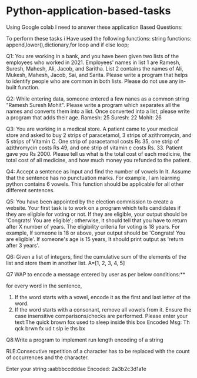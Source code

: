 # Python-application-based-tasks
Using Google colab I need to answer these application Based Questions:

To perform these tasks i Have used the following functions: string functions: append,lower(),dictionary,for loop and if else loop;

Q1: You are working in a bank, and you have been given two lists of the employees who worked in 2021. Employees' names in list 1 are Ramesh, Suresh, Mahesh, Ali, Jacob, and Saritha. List 2 contains the names of Ali, Mukesh, Mahesh, Jacob, Sai, and Sarita. Please write a program that helps to identify people who are common in both lists. 
Please do not use any in-built function.

Q2: While entering data, someone entered a few nanes as a common string "Ramesh Suresh Mohit". Please write a program which separates all the names and converts them into a list. Once converted into a list, please write a program that adds their age.
Ramesh: 25
Suresh: 22
Mohit: 26

Q3: You are working in a medical store. A patient came to your medical store and asked to buy 2 strips of paracetamol, 3 strips of azithromycin, and 5 strips of Vitamin C. One strip of paracetamol costs Rs 35, one strip of azithromycin costs Rs 49, and one strip of vitamin c costs Rs. 33. Patient gave you Rs 2000.
Please tell us what is the total cost of each medicine, the total cost of all medicine, and how much money you refunded to the patient.

Q4: Accept a sentence as Input and find the number of vowels In It. Assume that the sentence has no punctuation marks. For example, I am learning python contains 6 vowels. This function should be applicable for 
all other different sentences.

Q5: You have been appointed by the election commission to create a website. Your first task is to work on a program which tells candidates if they are eligible for voting or not. If they are eligible, your output should be 'Congrats! You are eligible'; otherwise, it should tell that you have to return after X number of years. The eligibility criteria for voting is 18 years.
For example, If someone is 18 or above, your output should be 'Congrats! You are eligible'. If someone's age is 15 years, It should print output as 'return after 3 years'.

Q6: Given a list of integers, find the cumulative sum of the elements of the list and store them in another list.
A=[1, 2, 3, 4, 5]

Q7 WAP to encode a message entered by user as per below conditions:**

for every word in the sentence,
1. If the word starts with a vowel, encode it as the first and last letter of the word.
2. If the word starts with a consonant, remove all vowels from it.
Ensure the case insensitive comparisons/checks are performed.
Please enter your text:The quick brown fox used to sleep inside this box
Encoded Msg: Th qck brwn fx ud t slp ie ths bx

Q8:Write a program to implement run length encoding of a string

RLE:Consecutive repetition of a character has to be replaced with the count of occurrences and the character.

Enter your string :aabbbccdddae
Encoded: 2a3b2c3d1a1e
